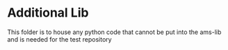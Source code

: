 # Additional Lib 
This folder is to house any python code that cannot be put into the ams-lib and is needed for the test repository